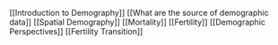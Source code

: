 [[Introduction to Demography]]
[[What are the source of demographic data]]
[[Spatial Demography]]
[[Mortality]] 
[[Fertility]] 
[[Demographic Perspectives]] 
[[Fertility Transition]] 